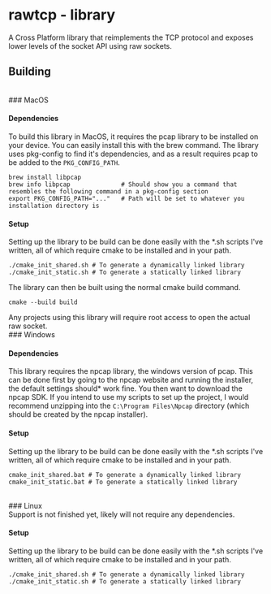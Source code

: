 # rawtcp - library
 A Cross Platform library that reimplements the TCP protocol and exposes lower levels of the socket API using raw sockets.

## Building
<br/>### MacOS<br/>
#### Dependencies
To build this library in MacOS, it requires the pcap library to be installed on your device. You can easily install this with the brew command. The library uses pkg-config to find it's dependencies, and as a result requires pcap to be added to the `PKG_CONFIG_PATH`.
```
brew install libpcap
brew info libpcap              # Should show you a command that resembles the following command in a pkg-config section
export PKG_CONFIG_PATH="..."   # Path will be set to whatever you installation directory is
```
#### Setup
Setting up the library to be build can be done easily with the *.sh scripts I've written, all of which require cmake to be installed and in your path.
```
./cmake_init_shared.sh # To generate a dynamically linked library
./cmake_init_static.sh # To generate a statically linked library
```
The library can then be built using the normal cmake build command.
```
cmake --build build
```
Any projects using this library will require root access to open the actual raw socket.
<br/>### Windows<br/>
#### Dependencies
This library requires the npcap library, the windows version of pcap. This can be done first by going to the npcap website and running the installer, the default settings should* work fine. You then want to download the npcap SDK. If you intend to use my scripts to set up the project, I would recommend unzipping into the `C:\Program Files\Npcap` directory (which should be created by the npcap installer).
#### Setup
Setting up the library to be build can be done easily with the *.sh scripts I've written, all of which require cmake to be installed and in your path.
```
cmake_init_shared.bat # To generate a dynamically linked library
cmake_init_static.bat # To generate a statically linked library
```
<br/>### Linux<br/>
Support is not finished yet, likely will not require any dependencies.
#### Setup
Setting up the library to be build can be done easily with the *.sh scripts I've written, all of which require cmake to be installed and in your path.
```
./cmake_init_shared.sh # To generate a dynamically linked library
./cmake_init_static.sh # To generate a statically linked library
```

